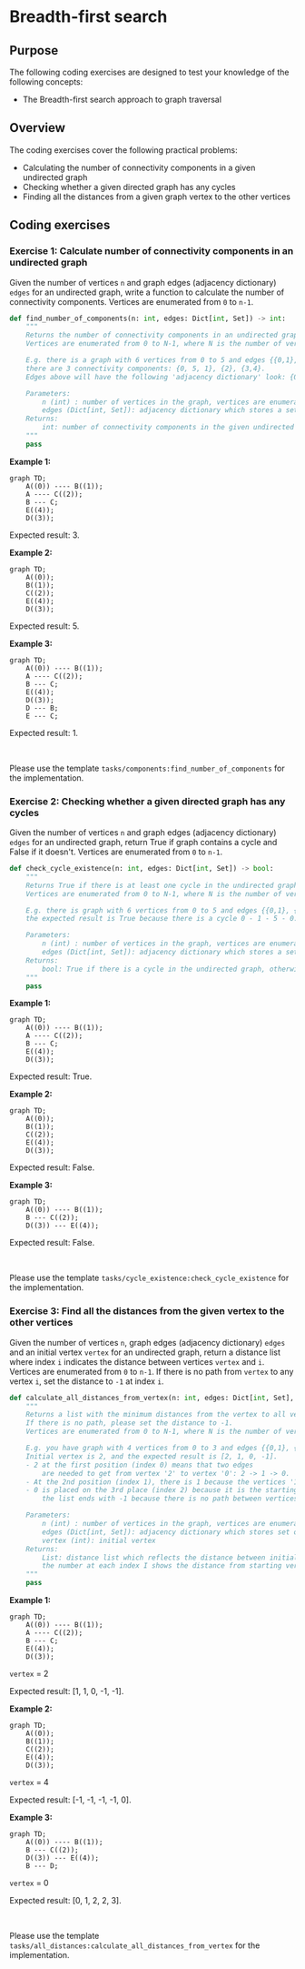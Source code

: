 # Breadth-first search

## Purpose

The following coding exercises are designed to test your knowledge of the following concepts:

* The Breadth-first search approach to graph traversal

## Overview

The coding exercises cover the following practical problems:
* Calculating the number of connectivity components in a given undirected graph
* Checking whether a given directed graph has any cycles
* Finding all the distances from a given graph vertex to the other vertices

## Coding exercises

### Exercise 1: Calculate number of connectivity components in an undirected graph

Given the number of vertices `n` and graph edges (adjacency dictionary) `edges` for an undirected graph, write a function to calculate the number of connectivity components. Vertices are enumerated from `0` to `n-1`.

```python
def find_number_of_components(n: int, edges: Dict[int, Set]) -> int:
    """
    Returns the number of connectivity components in an undirected graph.
    Vertices are enumerated from 0 to N-1, where N is the number of vertices.

    E.g. there is a graph with 6 vertices from 0 to 5 and edges {{0,1}, {1,5}, {5,0}, {3,4}},
    there are 3 connectivity components: {0, 5, 1}, {2}, {3,4}.
    Edges above will have the following 'adjacency dictionary' look: {0: {1,5}, 1: {0}, 3: {4}, 4: {3}, 5: {0}}.

    Parameters:
        n (int) : number of vertices in the graph, vertices are enumerated from 0 to n-1
        edges (Dict[int, Set]): adjacency dictionary which stores a set of adjacent vertices for each vertex
    Returns:
        int: number of connectivity components in the given undirected graph
    """
    pass
```

**Example 1:**
```mermaid
graph TD;
    A((0)) ---- B((1));
    A ---- C((2));
    B --- C;
    E((4));
    D((3));
```

Expected result: 3.

**Example 2:**
```mermaid
graph TD;
    A((0));
    B((1));
    C((2));
    E((4));
    D((3));
```

Expected result: 5.

**Example 3:**
```mermaid
graph TD;
    A((0)) ---- B((1));
    A ---- C((2));
    B --- C;
    E((4));
    D((3));
    D --- B;
    E --- C;
```

Expected result: 1.

<br>

Please use the template `tasks/components:find_number_of_components` for the implementation.


### Exercise 2: Checking whether a given directed graph has any cycles

Given the number of vertices `n` and graph edges (adjacency dictionary) `edges` for an undirected graph, return True if graph contains a cycle and False if it doesn't. Vertices are enumerated from `0` to `n-1`.

```python
def check_cycle_existence(n: int, edges: Dict[int, Set]) -> bool:
    """
    Returns True if there is at least one cycle in the undirected graph.
    Vertices are enumerated from 0 to N-1, where N is the number of vertices.

    E.g. there is graph with 6 vertices from 0 to 5 and edges {{0,1}, {1,5}, {5,0}, {3,4}},
    the expected result is True because there is a cycle 0 - 1 - 5 - 0.

    Parameters:
        n (int) : number of vertices in the graph, vertices are enumerated from 0 to n-1
        edges (Dict[int, Set]): adjacency dictionary which stores a set of adjacent vertices for each vertex
    Returns:
        bool: True if there is a cycle in the undirected graph, otherwise False
    """
    pass
```

**Example 1:**
```mermaid
graph TD;
    A((0)) ---- B((1));
    A ---- C((2));
    B --- C;
    E((4));
    D((3));
```

Expected result: True.

**Example 2:**
```mermaid
graph TD;
    A((0));
    B((1));
    C((2));
    E((4));
    D((3));
```

Expected result: False.

**Example 3:**
```mermaid
graph TD;
    A((0)) ---- B((1));
    B --- C((2));
    D((3)) --- E((4));
```

Expected result: False.

<br>

Please use the template `tasks/cycle_existence:check_cycle_existence` for the implementation.

### Exercise 3: Find all the distances from the given vertex to the other vertices

Given the number of vertices `n`, graph edges (adjacency dictionary) `edges` and an initial vertex `vertex` for an undirected graph, return a distance list  where index `i` indicates the distance between vertices `vertex` and `i`. Vertices are enumerated from `0` to `n-1`. If there is no path from `vertex` to any vertex `i`, set the distance to `-1` at index `i`.


```python
def calculate_all_distances_from_vertex(n: int, edges: Dict[int, Set], vertex: int) -> List:
    """
    Returns a list with the minimum distances from the vertex to all vertices, including itself.
    If there is no path, please set the distance to -1.
    Vertices are enumerated from 0 to N-1, where N is the number of vertices.

    E.g. you have graph with 4 vertices from 0 to 3 and edges {{0,1}, {1,2}). 
    Initial vertex is 2, and the expected result is [2, 1, 0, -1]. 
    - 2 at the first position (index 0) means that two edges 
        are needed to get from vertex '2' to vertex '0': 2 -> 1 -> 0. 
    - At the 2nd position (index 1), there is 1 because the vertices '1' and '2' are adjacent.
    - 0 is placed on the 3rd place (index 2) because it is the starting point and 
        the list ends with -1 because there is no path between vertices '2' and '3'.

    Parameters:
        n (int) : number of vertices in the graph, vertices are enumerated from 0 to n-1
        edges (Dict[int, Set]): adjacency dictionary which stores set of adjacent vertices for each vertex
        vertex (int): initial vertex
    Returns:
        List: distance list which reflects the distance between initial vertex and all other vertices,
        the number at each index I shows the distance from starting vertex to vertex I
    """
    pass
```

**Example 1:**
```mermaid
graph TD;
    A((0)) ---- B((1));
    A ---- C((2));
    B --- C;
    E((4));
    D((3));
```
`vertex` = 2

Expected result: [1, 1, 0, -1, -1].

**Example 2:**
```mermaid
graph TD;
    A((0));
    B((1));
    C((2));
    E((4));
    D((3));
```
`vertex` = 4

Expected result: [-1, -1, -1, -1, 0].

**Example 3:**
```mermaid
graph TD;
    A((0)) ---- B((1));
    B --- C((2));
    D((3)) --- E((4));
    B --- D;
```
`vertex` = 0

Expected result: [0, 1, 2, 2, 3].

<br>

Please use the template `tasks/all_distances:calculate_all_distances_from_vertex` for the implementation.

